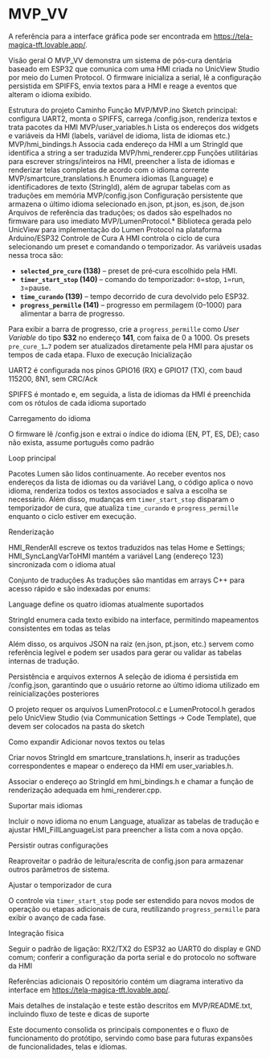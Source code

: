 # MVP_VV

A referência para a interface gráfica pode ser encontrada em <https://tela-magica-tft.lovable.app/>.

Visão geral
O MVP_VV demonstra um sistema de pós‑cura dentária baseado em ESP32 que comunica com uma HMI criada no UnicView Studio por meio do Lumen Protocol. O firmware inicializa a serial, lê a configuração persistida em SPIFFS, envia textos para a HMI e reage a eventos que alteram o idioma exibido.

Estrutura do projeto
Caminho	Função
MVP/MVP.ino	Sketch principal: configura UART2, monta o SPIFFS, carrega /config.json, renderiza textos e trata pacotes da HMI
MVP/user_variables.h	Lista os endereços dos widgets e variáveis da HMI (labels, variável de idioma, lista de idiomas etc.)
MVP/hmi_bindings.h	Associa cada endereço da HMI a um StringId que identifica a string a ser traduzida
MVP/hmi_renderer.cpp	Funções utilitárias para escrever strings/inteiros na HMI, preencher a lista de idiomas e renderizar telas completas de acordo com o idioma corrente
MVP/smartcure_translations.h	Enumera idiomas (Language) e identificadores de texto (StringId), além de agrupar tabelas com as traduções em memória
MVP/config.json	Configuração persistente que armazena o último idioma selecionado
en.json, pt.json, es.json, de.json	Arquivos de referência das traduções; os dados são espelhados no firmware para uso imediato
MVP/LumenProtocol.*	Biblioteca gerada pelo UnicView para implementação do Lumen Protocol na plataforma Arduino/ESP32
Controle de Cura
A HMI controla o ciclo de cura selecionando um preset e comandando o temporizador. As variáveis usadas nessa troca são:

* **`selected_pre_cure` (138)** – preset de pré‑cura escolhido pela HMI.
* **`timer_start_stop` (140)** – comando do temporizador: `0`=stop, `1`=run, `3`=pause.
* **`time_curando` (139)** – tempo decorrido de cura devolvido pelo ESP32.
* **`progress_permille` (141)** – progresso em permilagem (0–1000) para alimentar a barra de progresso.

Para exibir a barra de progresso, crie a `progress_permille` como *User Variable* do tipo **S32** no endereço **141**, com faixa de 0 a 1000. Os presets `pre_cure_1…7` podem ser atualizados diretamente pela HMI para ajustar os tempos de cada etapa.
Fluxo de execução
Inicialização

UART2 é configurada nos pinos GPIO16 (RX) e GPIO17 (TX), com baud 115200, 8N1, sem CRC/Ack

SPIFFS é montado e, em seguida, a lista de idiomas da HMI é preenchida com os rótulos de cada idioma suportado

Carregamento do idioma

O firmware lê /config.json e extrai o índice do idioma (EN, PT, ES, DE); caso não exista, assume português como padrão

Loop principal

Pacotes Lumen são lidos continuamente. Ao receber eventos nos endereços da lista de idiomas ou da variável Lang, o código aplica o novo idioma, renderiza todos os textos associados e salva a escolha se necessário. Além disso, mudanças em `timer_start_stop` disparam o temporizador de cura, que atualiza `time_curando` e `progress_permille` enquanto o ciclo estiver em execução.

Renderização

HMI_RenderAll escreve os textos traduzidos nas telas Home e Settings; HMI_SyncLangVarToHMI mantém a variável Lang (endereço 123) sincronizada com o idioma atual

Conjunto de traduções
As traduções são mantidas em arrays C++ para acesso rápido e são indexadas por enums:

Language define os quatro idiomas atualmente suportados

StringId enumera cada texto exibido na interface, permitindo mapeamentos consistentes em todas as telas

Além disso, os arquivos JSON na raiz (en.json, pt.json, etc.) servem como referência legível e podem ser usados para gerar ou validar as tabelas internas de tradução.

Persistência e arquivos externos
A seleção de idioma é persistida em /config.json, garantindo que o usuário retorne ao último idioma utilizado em reinicializações posteriores

O projeto requer os arquivos LumenProtocol.c e LumenProtocol.h gerados pelo UnicView Studio (via Communication Settings → Code Template), que devem ser colocados na pasta do sketch

Como expandir
Adicionar novos textos ou telas

Criar novos StringId em smartcure_translations.h, inserir as traduções correspondentes e mapear o endereço da HMI em user_variables.h.

Associar o endereço ao StringId em hmi_bindings.h e chamar a função de renderização adequada em hmi_renderer.cpp.

Suportar mais idiomas

Incluir o novo idioma no enum Language, atualizar as tabelas de tradução e ajustar HMI_FillLanguageList para preencher a lista com a nova opção.

Persistir outras configurações

Reaproveitar o padrão de leitura/escrita de config.json para armazenar outros parâmetros de sistema.

Ajustar o temporizador de cura

O controle via `timer_start_stop` pode ser estendido para novos modos de operação ou etapas adicionais de cura, reutilizando `progress_permille` para exibir o avanço de cada fase.

Integração física

Seguir o padrão de ligação: RX2/TX2 do ESP32 ao UART0 do display e GND comum; conferir a configuração da porta serial e do protocolo no software da HMI

Referências adicionais
O repositório contém um diagrama interativo da interface em <https://tela-magica-tft.lovable.app/>.

Mais detalhes de instalação e teste estão descritos em MVP/README.txt, incluindo fluxo de teste e dicas de suporte

Este documento consolida os principais componentes e o fluxo de funcionamento do protótipo, servindo como base para futuras expansões de funcionalidades, telas e idiomas.
